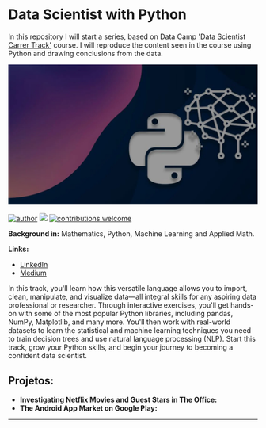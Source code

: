# Data Scientist with Python

In this repository I will start a series, based on Data Camp ['Data Scientist Carrer Track'](https://app.datacamp.com/learn/career-tracks/data-scientist-with-python?version=5) course. I will reproduce the content seen in the course using Python and drawing conclusions from the data.


<p align="center">
  <img src= "1u9zq6i1z5trvftwkgp4.webp" >
</p>

[![author](https://img.shields.io/badge/author-jplavorr-black.svg)](https://www.linkedin.com/in/joão-pedro-lavor-65162312b/) [![](https://img.shields.io/badge/python-3.7+-blue.svg)](https://www.python.org/downloads/release/python-365/)  [![contributions welcome](https://img.shields.io/badge/contributions-welcome-brightgreen.svg?style=flat)](https://github.com/jplavorr)





**Background in:** Mathematics, Python, Machine Learning and Applied Math.

**Links:**
* [LinkedIn](https://www.linkedin.com/in/joão-pedro-lavor-65162312b/)
* [Medium](https://jplavorr.medium.com/)


In this track, you'll learn how this versatile language allows you to import, clean, manipulate, and visualize data—all integral skills for any aspiring data professional or researcher. Through interactive exercises, you'll get hands-on with some of the most popular Python libraries, including pandas, NumPy, Matplotlib, and many more. You'll then work with real-world datasets to learn the statistical and machine learning techniques you need to train decision trees and use natural language processing (NLP). Start this track, grow your Python skills, and begin your journey to becoming a confident data scientist.

## Projetos:

* **Investigating Netflix Movies and Guest Stars in The Office:** 
* **The Android App Market on Google Play:** 




---
